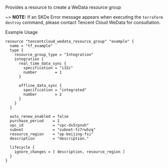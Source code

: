 Provides a resource to create a WeData resource group

~> **NOTE:** If an SKDe Error message appears when executing the `terraform destroy` command, please contact Tencent Cloud WeData for consultation.

Example Usage

```hcl
resource "tencentcloud_wedata_resource_group" "example" {
  name = "tf_example"
  type {
    resource_group_type = "Integration"
    integration {
      real_time_data_sync {
        specification = "i32c"
        number        = 1
      }

      offline_data_sync {
        specification = "integrated"
        number        = 2
      }
    }
  }

  auto_renew_enabled = false
  purchase_period    = 1
  vpc_id             = "vpc-ds5rpnxh"
  subnet             = "subnet-fz7rw5zq"
  resource_region    = "ap-beijing-fsi"
  description        = "description."

  lifecycle {
    ignore_changes = [ description, resource_region ]
  }
}
```
